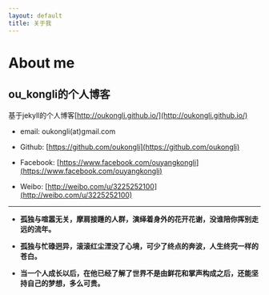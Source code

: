 ```yaml
---
layout: default
title: 关于我
---
```



# About me

## ou_kongli的个人博客
  
基于jekyll的个人博客[http://oukongli.github.io/](http://oukongli.github.io/)

* email: oukongli(at)gmail.com  

* Github: [https://github.com/oukongli](https://github.com/oukongli)  

* Facebook: [https://www.facebook.com/ouyangkongli](https://www.facebook.com/ouyangkongli)  

* Weibo: [http://weibo.com/u/3225252100](http://weibo.com/u/3225252100)  
  
----

* **孤独与喧嚣无关，摩肩接踵的人群，演绎着身外的花开花谢，没谁陪你挥别走远的流年。**   
  
* **孤独与忙碌迥异，滚滚红尘湮没了心境，可少了终点的奔波，人生终究一样的苍白。**  
  
* **当一个人成长以后，在他已经了解了世界不是由鲜花和掌声构成之后，还能坚持自己的梦想，多么可贵。**  
